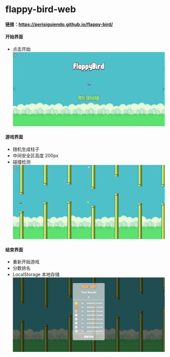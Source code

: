 # flappy-bird-web

#### 链接：https://perisiguiendo.github.io/flappy-bird/

#### 开始界面

- 点击开始
![image](https://github.com/Perisiguiendo/FlappyBird/blob/master/pic/start.jpg)

#### 游戏界面

- 随机生成柱子
- 中间安全区高度 200px
- 碰撞检测
![image](https://github.com/Perisiguiendo/FlappyBird/blob/master/pic/game.jpg)

####  结束界面

- 重新开始游戏
- 分数排名
- LocalStorage 本地存储
![image](https://github.com/Perisiguiendo/FlappyBird/blob/master/pic/over.jpg)
